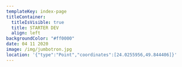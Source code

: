```yaml
---
templateKey: index-page
titleContainer:
  titleIsVisible: true
  title: STARTER DEV
  align: left
backgroundColor: "#ff0000"
date: 04 11 2020
image: /img/jumbotron.jpg
location: '{"type":"Point","coordinates":[24.0255956,49.844406]}'
---
```


